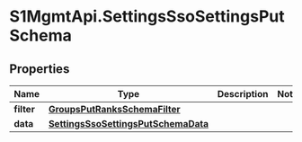 # S1MgmtApi.SettingsSsoSettingsPutSchema

## Properties
Name | Type | Description | Notes
------------ | ------------- | ------------- | -------------
**filter** | [**GroupsPutRanksSchemaFilter**](GroupsPutRanksSchemaFilter.md) |  | 
**data** | [**SettingsSsoSettingsPutSchemaData**](SettingsSsoSettingsPutSchemaData.md) |  | 



